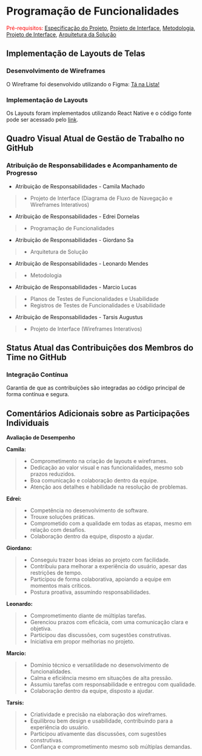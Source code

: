 # Programação de Funcionalidades

<span style="color:red">Pré-requisitos: <a href="02-Especificação do Projeto.md"> Especificação do Projeto</a></span>, <a href="04-Projeto de Interface.md"> Projeto de Interface</a>, <a href="03-Metodologia.md"> Metodologia</a>, <a href="04-Projeto de Interface.md"> Projeto de Interface</a>, <a href="05-Arquitetura da Solução.md"> Arquitetura da Solução</a>

## Implementação de Layouts de Telas

### Desenvolvimento de Wireframes

O Wireframe foi desenvolvido utilizando o Figma: [Tá na Lista!](https://www.figma.com/design/NlQGLKGaC0UFdYNKh72Lt1/T%C3%A1-na-Lista-?node-id=0-1&t=FrJ0wrSeIfKir5gg-1)

### Implementação de Layouts

Os Layouts foram implementados utilizando React Native e o código fonte pode ser acessado pelo [link](https://github.com/ICEI-PUCMinas-PSG-SI-TI/psg-ads-n-tiam-2025-1-n-compras-app/tree/main/src).

## Quadro Visual Atual de Gestão de Trabalho no GitHub

### Atribuição de Responsabilidades e Acompanhamento de Progresso

* Atribuição de Responsabilidades - Camila Machado
  
> - Projeto de Interface (Diagrama de Fluxo de Navegação e Wireframes Interativos)

* Atribuição de Responsabilidades - Edrei Dornelas

> - Programação de Funcionalidades
  
* Atribuição de Responsabilidades - Giordano Sa

> - Arquitetura de Solução 
  
* Atribuição de Responsabilidades - Leonardo Mendes

> - Metodologia

* Atribuição de Responsabilidades - Marcio Lucas

> - Planos de Testes de Funcionalidades e Usabilidade
> - Registros de Testes de Funcionalidades e Usabilidade
  
* Atribuição de Responsabilidades - Tarsis Augustus

> - Projeto de Interface (Wireframes Interativos)
  
## Status Atual das Contribuições dos Membros do Time no GitHub

### Integração Contínua

Garantia de que as contribuições são integradas ao código principal de forma contínua e segura.

## Comentários Adicionais sobre as Participações Individuais

**Avaliação de Desempenho**

**Camila:**

> - Comprometimento na criação de layouts e wireframes.
> - Dedicação ao valor visual e nas funcionalidades, mesmo sob prazos reduzidos.
> - Boa comunicação e colaboração dentro da equipe.
> - Atenção aos detalhes e habilidade na resolução de problemas.

**Edrei:**

> - Competência no desenvolvimento de software.
> - Trouxe soluções práticas.
> - Comprometido com a qualidade em todas as etapas, mesmo em relação com desafios.
> - Colaboração dentro da equipe, disposto a ajudar.

**Giordano:**

> - Conseguiu trazer boas ideias ao projeto com facilidade.
> - Contribuiu para melhorar a experiência do usuário, apesar das restrições de tempo.
> - Participou de forma colaborativa, apoiando a equipe em momentos mais críticos.
> - Postura proativa, assumindo responsabilidades.

**Leonardo:**

> - Comprometimento diante de múltiplas tarefas.
> - Gerenciou prazos com eficácia, com uma comunicação clara e objetiva.
> - Participou das discussões, com sugestões construtivas.
> - Iniciativa em propor melhorias no projeto.

**Marcio:**

> - Domínio técnico e versatilidade no desenvolvimento de funcionalidades.
> - Calma e eficiência mesmo em situações de alta pressão.
> - Assumiu tarefas com responsabilidade e entregou com qualidade.
> - Colaboração dentro da equipe, disposto a ajudar.

**Tarsis:**

> - Criatividade e precisão na elaboração dos wireframes.
> - Equilibrou bem design e usabilidade, contribuindo para a experiência do usuário.
> - Participou ativamente das discussões, com sugestões construtivas.
> - Confiança e comprometimento mesmo sob múltiplas demandas.
